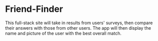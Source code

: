 # Friend-Finder
This full-stack site will take in results from users' surveys, then compare their answers with those from other users. The app will then display the name and picture of the user with the best overall match.
